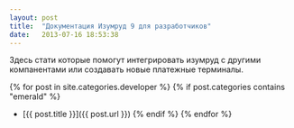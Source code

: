 ```yaml
---
layout: post
title:  "Документация Изумруд 9 для разработчиков"
date:   2013-07-16 18:53:38
---
```


Здесь стати которые помогут интегрировать изумруд с другими компанентами или создавать новые платежные терминалы.

{% for post in site.categories.developer %}
{% if post.categories contains "emerald" %}
- [{{ post.title }}]({{ post.url }})
{% endif %}
{% endfor %}

